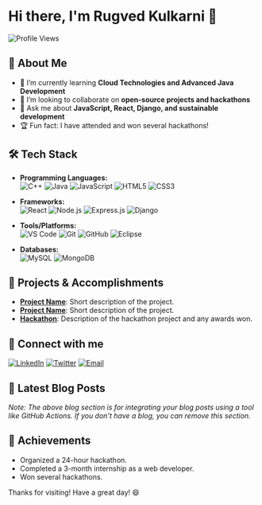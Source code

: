 # Hi there, I'm Rugved Kulkarni 👋

![Profile Views](https://komarev.com/ghpvc/?username=yourusername&color=blue)

## 🚀 About Me

- 🌱 I’m currently learning **Cloud Technologies and Advanced Java Development**
- 👯 I’m looking to collaborate on **open-source projects and hackathons**
- 💬 Ask me about **JavaScript, React, Django, and sustainable development**
- 🏆 Fun fact: I have attended and won several hackathons!

## 🛠️ Tech Stack

- **Programming Languages:**  
  ![C++](https://img.shields.io/badge/-C++-00599C?style=flat&logo=c%2B%2B&logoColor=white)
  ![Java](https://img.shields.io/badge/-Java-007396?style=flat&logo=java&logoColor=white)
  ![JavaScript](https://img.shields.io/badge/-JavaScript-F7DF1E?style=flat&logo=javascript&logoColor=black)
  ![HTML5](https://img.shields.io/badge/-HTML5-E34F26?style=flat&logo=html5&logoColor=white)
  ![CSS3](https://img.shields.io/badge/-CSS3-1572B6?style=flat&logo=css3&logoColor=white)

- **Frameworks:**  
  ![React](https://img.shields.io/badge/-React-61DAFB?style=flat&logo=react&logoColor=white)
  ![Node.js](https://img.shields.io/badge/-Node.js-339933?style=flat&logo=node.js&logoColor=white)
  ![Express.js](https://img.shields.io/badge/-Express.js-000000?style=flat&logo=express&logoColor=white)
  ![Django](https://img.shields.io/badge/-Django-092E20?style=flat&logo=django&logoColor=white)

- **Tools/Platforms:**  
  ![VS Code](https://img.shields.io/badge/-VS%20Code-007ACC?style=flat&logo=visual-studio-code&logoColor=white)
  ![Git](https://img.shields.io/badge/-Git-F05032?style=flat&logo=git&logoColor=white)
  ![GitHub](https://img.shields.io/badge/-GitHub-181717?style=flat&logo=github&logoColor=white)
  ![Eclipse](https://img.shields.io/badge/-Eclipse-2C2255?style=flat&logo=eclipse&logoColor=white)

- **Databases:**  
  ![MySQL](https://img.shields.io/badge/-MySQL-4479A1?style=flat&logo=mysql&logoColor=white)
  ![MongoDB](https://img.shields.io/badge/-MongoDB-47A248?style=flat&logo=mongodb&logoColor=white)

## 🔧 Projects & Accomplishments

- **[Project Name](https://github.com/yourusername/projectname)**: Short description of the project. 
- **[Project Name](https://github.com/yourusername/projectname)**: Short description of the project. 
- **[Hackathon](https://github.com/yourusername/hackathon-project)**: Description of the hackathon project and any awards won.

## 🔗 Connect with me

[![LinkedIn](https://img.shields.io/badge/-LinkedIn-0077B5?style=flat&logo=linkedin&logoColor=white)](https://www.linkedin.com/in/rugved-kulkarni18/)
[![Twitter](https://img.shields.io/badge/-Twitter-1DA1F2?style=flat&logo=twitter&logoColor=white)](https://x.com/rugved_kul92615)
[![Email](https://img.shields.io/badge/-Email-D14836?style=flat&logo=gmail&logoColor=white)](rugvedkulk2003@gmail.com)

## 📝 Latest Blog Posts

<!-- BLOG-POST-LIST:START -->
<!-- BLOG-POST-LIST:END -->

*Note: The above blog section is for integrating your blog posts using a tool like GitHub Actions. If you don’t have a blog, you can remove this section.*

## 🏅 Achievements

- Organized a 24-hour hackathon.
- Completed a 3-month internship as a web developer.
- Won several hackathons.

Thanks for visiting! Have a great day! 😄

